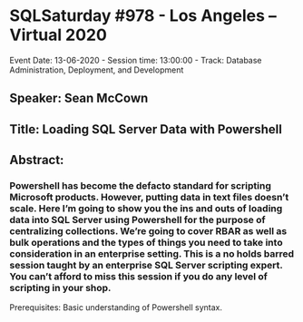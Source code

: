 # SQLSaturday #978 - Los Angeles – Virtual 2020
Event Date: 13-06-2020 - Session time: 13:00:00 - Track: Database Administration, Deployment, and Development 
## Speaker: Sean McCown
## Title: Loading SQL Server Data with Powershell
## Abstract:
### Powershell has become the defacto standard for scripting Microsoft products. However, putting data in text files doesn’t scale. Here I’m going to show you the ins and outs of loading data into SQL Server using Powershell for the purpose of centralizing collections. We’re going to cover RBAR as well as bulk operations and the types of things you need to take into consideration in an enterprise setting. This is a no holds barred session taught by an enterprise SQL Server scripting expert. You can’t afford to miss this session if you do any level of scripting in your shop.

Prerequisites: Basic understanding of Powershell syntax.
